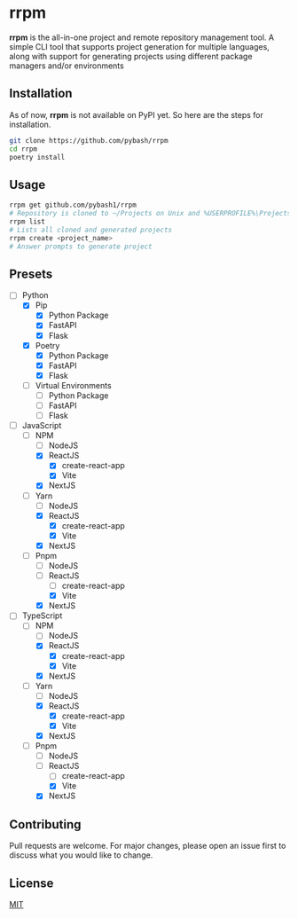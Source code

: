 # rrpm

**rrpm** is the all-in-one project and remote repository management tool. A simple CLI tool that supports project
generation for multiple languages, along with support for generating projects using different package managers and/or
environments

## Installation

As of now, **rrpm** is not available on PyPI yet. So here are the steps for installation.

```bash
git clone https://github.com/pybash/rrpm
cd rrpm
poetry install
```

## Usage

```bash
rrpm get github.com/pybash1/rrpm
# Repository is cloned to ~/Projects on Unix and %USERPROFILE%\Projects on Windows
rrpm list
# Lists all cloned and generated projects
rrpm create <project_name>
# Answer prompts to generate project
```

## Presets
 - [ ] Python
   - [x] Pip
     - [x] Python Package
     - [x] FastAPI
     - [x] Flask
   - [x] Poetry
     - [x] Python Package
     - [x] FastAPI
     - [x] Flask
   - [ ] Virtual Environments
     - [ ] Python Package
     - [ ] FastAPI
     - [ ] Flask
 - [ ] JavaScript
    - [ ] NPM
      - [ ] NodeJS
      - [x] ReactJS
        - [x] create-react-app
        - [x] Vite
      - [x] NextJS
    - [ ] Yarn
      - [ ] NodeJS
      - [x] ReactJS
        - [x] create-react-app
        - [x] Vite
      - [x] NextJS
    - [ ] Pnpm
      - [ ] NodeJS
      - [ ] ReactJS
        - [ ] create-react-app
        - [x] Vite
      - [x] NextJS
 - [ ] TypeScript
     - [ ] NPM
       - [ ] NodeJS
       - [x] ReactJS
         - [x] create-react-app
         - [x] Vite
       - [x] NextJS
     - [ ] Yarn
       - [ ] NodeJS
       - [x] ReactJS
         - [x] create-react-app
         - [x] Vite
       - [x] NextJS
     - [ ] Pnpm
       - [ ] NodeJS
       - [ ] ReactJS
         - [ ] create-react-app
         - [x] Vite
       - [x] NextJS

## Contributing
Pull requests are welcome. For major changes, please open an issue first to discuss what you would like to change.

## License
[MIT](https://choosealicense.com/licenses/mit/)